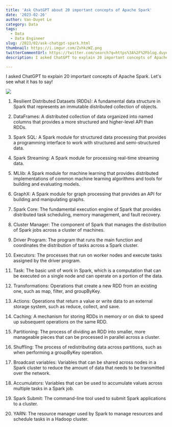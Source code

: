 ```yaml
---
title: 'Ask ChatGPT about 20 important concepts of Apache Spark'
date: '2023-02-26'
author: Van-Duyet Le
category: Data
tags:
  - Data
  - Data Engineer
slug: /2023/02/ask-chatgpt-spark.html
thumbnail: https://i.imgur.com/ZvhkzWZ.png
twitterCommentUrl: https://twitter.com/search?q=https%3A%2F%2Fblog.duyet.net%2F2023%2F02%2Fask-chatgpt-spark.html
description: I asked ChatGPT to explain 20 important concepts of Apache Spark. Let's see what it has to say! 

---
```


I asked ChatGPT to explain 20 important concepts of Apache Spark. Let's see what it has to say!

![](https://i.imgur.com/ZvhkzWZ.png)

1. Resilient Distributed Datasets (RDDs): A fundamental data structure in Spark that represents an immutable distributed collection of objects.

2. DataFrames: A distributed collection of data organized into named columns that provides a more structured and higher-level API than RDDs.

3. Spark SQL: A Spark module for structured data processing that provides a programming interface to work with structured and semi-structured data.

4. Spark Streaming: A Spark module for processing real-time streaming data.

5. MLlib: A Spark module for machine learning that provides distributed implementations of common machine learning algorithms and tools for building and evaluating models.

6. GraphX: A Spark module for graph processing that provides an API for building and manipulating graphs.

7. Spark Core: The fundamental execution engine of Spark that provides distributed task scheduling, memory management, and fault recovery.

8. Cluster Manager: The component of Spark that manages the distribution of Spark jobs across a cluster of machines.

9. Driver Program: The program that runs the main function and coordinates the distribution of tasks across a Spark cluster.

10. Executors: The processes that run on worker nodes and execute tasks assigned by the driver program.

11. Task: The basic unit of work in Spark, which is a computation that can be executed on a single node and can operate on a portion of the data.

12. Transformations: Operations that create a new RDD from an existing one, such as map, filter, and groupByKey.

13. Actions: Operations that return a value or write data to an external storage system, such as reduce, collect, and save.

14. Caching: A mechanism for storing RDDs in memory or on disk to speed up subsequent operations on the same RDD.

15. Partitioning: The process of dividing an RDD into smaller, more manageable pieces that can be processed in parallel across a cluster.

16. Shuffling: The process of redistributing data across partitions, such as when performing a groupByKey operation.

17. Broadcast variables: Variables that can be shared across nodes in a Spark cluster to reduce the amount of data that needs to be transmitted over the network.

18. Accumulators: Variables that can be used to accumulate values across multiple tasks in a Spark job.

19. Spark Submit: The command-line tool used to submit Spark applications to a cluster.

20. YARN: The resource manager used by Spark to manage resources and schedule tasks in a Hadoop cluster.
